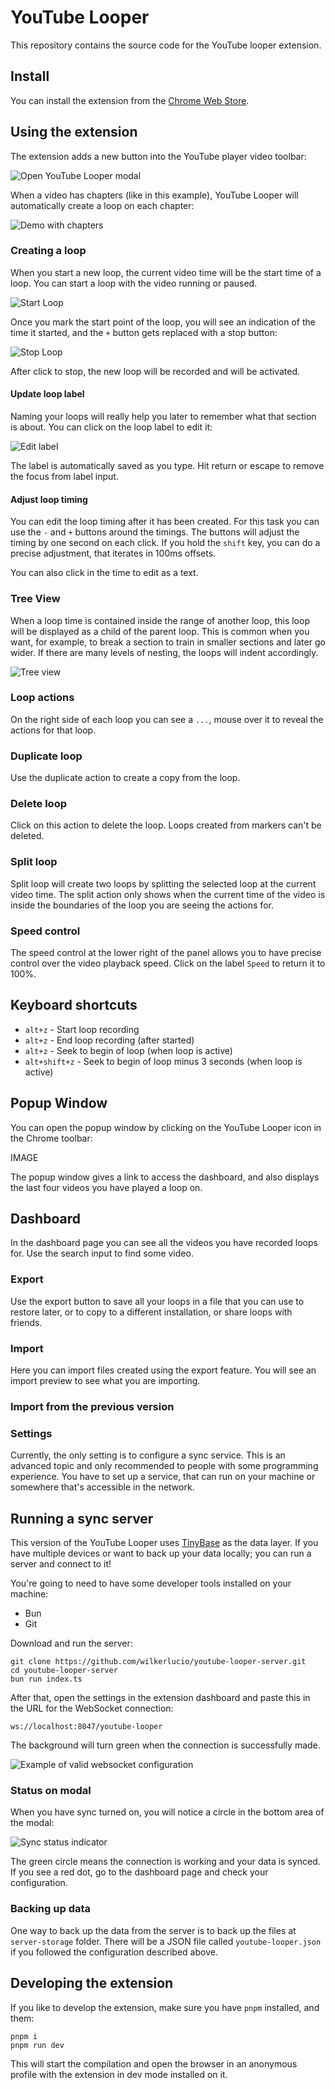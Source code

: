 # YouTube Looper

This repository contains the source code for the YouTube looper extension.

## Install

You can install the extension from the [Chrome Web Store](https://chrome.google.com/webstore/detail/youtube-looper/bidjeabmcpopfddfcnpniceojmkklcje?hl=en-US&utm_source=chrome-ntp-launcher).

## Using the extension

The extension adds a new button into the YouTube player video toolbar:

![Open YouTube Looper modal](./doc-assets/start-dialog.png)

When a video has chapters (like in this example), YouTube Looper will automatically create a loop on each chapter:

![Demo with chapters](./doc-assets/open-with-chapters.png)

### Creating a loop

When you start a new loop, the current video time will be the start time of a loop. You can start a loop with the video
running or paused.

![Start Loop](./doc-assets/start-loop.png)

Once you mark the start point of the loop, you will see an indication of the time it started, and the `+` button gets
replaced with a stop button:

![Stop Loop](./doc-assets/stop-loop.png)

After click to stop, the new loop will be recorded and will be activated.

#### Update loop label

Naming your loops will really help you later to remember what that section is about. You can click on the loop label
to edit it:

![Edit label](./doc-assets/edit-label.gif)

The label is automatically saved as you type. Hit return or escape to remove the focus from label input.

#### Adjust loop timing

You can edit the loop timing after it has been created. For this task you can use the `-` and `+` buttons around the
timings. The buttons will adjust the timing by one second on each click. If you hold the `shift` key, you can do a 
precise adjustment, that iterates in 100ms offsets.

You can also click in the time to edit as a text.

### Tree View

When a loop time is contained inside the range of another loop, this loop will be displayed as a child of the parent
loop. This is common when you want, for example, to break a section to train in smaller sections and later go wider.
If there are many levels of nesting, the loops will indent accordingly.

![Tree view](./doc-assets/tree-view.png)

### Loop actions

On the right side of each loop you can see a `...`, mouse over it to reveal the actions for that loop.

### Duplicate loop

Use the duplicate action to create a copy from the loop.

### Delete loop

Click on this action to delete the loop. Loops created from markers can't be deleted.

### Split loop

Split loop will create two loops by splitting the selected loop at the current video time. The split action only shows
when the current time of the video is inside the boundaries of the loop you are seeing the actions for.

### Speed control

The speed control at the lower right of the panel allows you to have precise control over the video playback speed.
Click on the label `Speed` to return it to 100%.

## Keyboard shortcuts

* `alt+z` - Start loop recording
* `alt+z` - End loop recording (after started)
* `alt+z` - Seek to begin of loop (when loop is active)
* `alt+shift+z` - Seek to begin of loop minus 3 seconds (when loop is active)

## Popup Window

You can open the popup window by clicking on the YouTube Looper icon in the Chrome toolbar:

IMAGE

The popup window gives a link to access the dashboard, and also displays the last four videos you have played a loop on.

## Dashboard

In the dashboard page you can see all the videos you have recorded loops for. Use the search input to find some video.

### Export

Use the export button to save all your loops in a file that you can use to restore later, or to copy to a different
installation, or share loops with friends.

### Import

Here you can import files created using the export feature. You will see an import preview to see what you are 
importing.

### Import from the previous version

### Settings

Currently, the only setting is to configure a sync service. This is an advanced topic and only recommended to people
with some programming experience. You have to set up a service, that can run on your machine or somewhere that's
accessible in the network.

## Running a sync server

This version of the YouTube Looper uses [TinyBase](https://tinybase.org/) as the data layer. 
If you have multiple devices or want to back up your data locally; you can run a server and connect to it!

You're going to need to have some developer tools installed on your machine:

- Bun
- Git

Download and run the server:

```
git clone https://github.com/wilkerlucio/youtube-looper-server.git
cd youtube-looper-server
bun run index.ts
```

After that, open the settings in the extension dashboard and paste this in the URL for the WebSocket connection:

```
ws://localhost:8047/youtube-looper
```

The background will turn green when the connection is successfully made.

![Example of valid websocket configuration](./doc-assets/configured-websocket.png)

### Status on modal

When you have sync turned on, you will notice a circle in the bottom area of the modal:

![Sync status indicator](./doc-assets/sync-status-indicator.png)

The green circle means the connection is working and your data is synced. If you see a red dot, go to the dashboard
page and check your configuration.

### Backing up data

One way to back up the data from the server is to back up the files at `server-storage` folder.
There will be a JSON file called `youtube-looper.json` if you followed the configuration described above.

## Developing the extension

If you like to develop the extension, make sure you have `pnpm` installed, and them:

```
pnpm i
pnpm run dev
```

This will start the compilation and open the browser in an anonymous profile with the extension in dev mode installed
on it.
